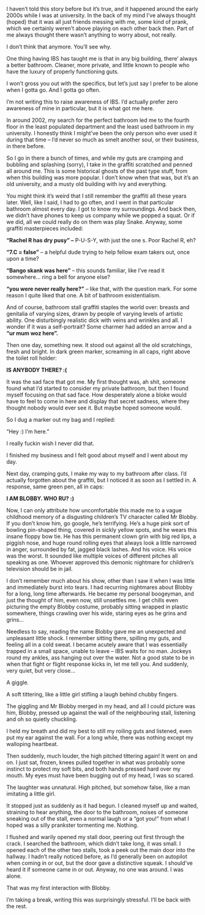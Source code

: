  I haven’t told this story before but it’s true, and it happened around the early 2000s while I was at university. In the back of my mind I’ve always thought (hoped) that it was all just friends messing with me, some kind of prank, which we certainly weren’t above playing on each other back then. Part of me always thought there wasn’t anything to worry about, not really. 

I don’t think that anymore. You’ll see why. 

One thing having IBS has taught me is that in any big building, there’ always a better bathroom. Cleaner, more private, and little known to people who have the luxury of properly functioning guts.

I won’t gross you out with the specifics, but let’s just say I prefer to be alone when I gotta go. And I gotta go often. 

I’m not writing this to raise awareness of IBS. I’d actually prefer zero awareness of mine in particular, but it is what got me here. 

In around 2002, my search for the perfect bathroom led me to the fourth floor in the least populated department and the least used bathroom in my university. I honestly think I might’ve been the only person who ever used it during that time – I’d never so much as smelt another soul, or their business, in there before. 

So I go in there a bunch of times, and while my guts are cramping and bubbling and splashing (sorry), I take in the graffiti scratched and penned all around me. This is some historical ghosts of the past type stuff, from when this building was more popular. I don’t know when that was, but it’s an old university, and a musty old building with ivy and everything. 

You might think it’s weird that I still remember the graffiti all these years later. Well, like I said, I had to go often, and I went in that particular bathroom almost every day. I got to know my surroundings. And back then, we didn’t have phones to keep us company while we popped a squat. Or if we did, all we could really do on them was play Snake. Anyway, some graffiti masterpieces included:

**“Rachel R has dry pusy” –** P-U-S-Y, with just the one s. Poor Rachel R, eh? 

**“7.C = false”** – a helpful dude trying to help fellow exam takers out, once upon a time?

**“Bango skank was here”** – this sounds familiar, like I’ve read it somewhere… ring a bell for anyone else?

**“you were never really here?”** – like that, with the question mark. For some reason I quite liked that one. A bit of bathroom existentialism. 

And of course, bathroom stall graffiti staples the world over: breasts and genitalia of varying sizes, drawn by people of varying levels of artistic ability. One disturbingly realistic dick with veins and wrinkles and all. I wonder if it was a self-portrait? Some charmer had added an arrow and a **“ur mum woz here”.** 

Then one day, something new. It stood out against all the old scratchings, fresh and bright. In dark green marker, screaming in all caps, right above the toilet roll holder: 

**IS ANYBODY THERE? :(**

It was the sad face that got me. My first thought was, ah shit, someone found what I’d started to consider my private bathroom, but then I found myself focusing on that sad face. How desperately alone a bloke would have to feel to come in here and display that secret sadness, where they thought nobody would ever see it. But maybe hoped someone would.

So I dug a marker out my bag and I replied: 

“Hey :) I’m here.”

I really fuckin wish I never did that. 

I finished my business and I felt good about myself and I went about my day. 

Next day, cramping guts, I make my way to my bathroom after class. I’d actually forgotten about the graffiti, but I noticed it as soon as I settled in. A response, same green pen, all in caps: 

**I AM BLOBBY. WHO RU? :)**

Now, I can only attribute how uncomfortable this made me to a vague childhood memory of a disgusting children’s TV character called Mr Blobby. If you don’t know him, go google, he’s terrifying. He’s a huge pink sort of bowling pin-shaped thing, covered in sickly yellow spots, and he wears this insane floppy bow tie. He has this permanent clown grin with big red lips, a piggish nose, and huge round rolling eyes that always look a little narrowed in anger, surrounded by fat, jagged black lashes. And his voice. His voice was the worst. It sounded like multiple voices of different pitches all speaking as one. Whoever approved this demonic nightmare for children’s television should be in jail. 

I don’t remember much about his show, other than I saw it when I was little and immediately burst into tears. I had recurring nightmares about Blobby for a long, long time afterwards. He became my personal boogeyman, and just the thought of him, even now, still unsettles me. I get chills even picturing the empty Blobby costume, probably sitting wrapped in plastic somewhere, things crawling over his wide, staring eyes as he grins and grins… 

Needless to say, reading the name Blobby gave me an unexpected and unpleasant little shock. I remember sitting there, spilling my guts, and feeling all in a cold sweat. I became acutely aware that I was essentially trapped in a small space, unable to leave – IBS waits for no man. Jockeys round my ankles, ass hanging out over the water. Not a good state to be in when that fight or flight response kicks in, let me tell you. And suddenly, very quiet, but very close…

A giggle.

A soft tittering, like a little girl stifling a laugh behind chubby fingers. 

The giggling and Mr Blobby merged in my head, and all I could picture was him, Blobby, pressed up against the wall of the neighbouring stall, listening and oh so quietly chuckling. 

I held my breath and did my best to still my roiling guts and listened, even put my ear against the wall. For a long while, there was nothing except my walloping heartbeat. 

Then suddenly, much louder, the high pitched tittering again! It went on and on. I just sat, frozen, knees pulled together in what was probably some instinct to protect my soft bits, and both hands pressed hard over my mouth. My eyes must have been bugging out of my head, I was so scared. 

The laughter was unnatural. High pitched, but somehow false, like a man imitating a little girl.

It stopped just as suddenly as it had begun. I cleaned myself up and waited, straining to hear anything, the door to the bathroom, noises of someone sneaking out of the stall, even a normal laugh or a “got you!” from what I hoped was a silly prankster tormenting me.  Nothing. 

I flushed and warily opened my stall door, peering out first through the crack. I searched the bathroom, which didn’t take long, it was small. I opened each of the other two stalls, took a peek out the main door into the hallway. I hadn’t really noticed before, as I’d generally been on autopilot when coming in or out, but the door gave a distinctive squeak. I should’ve heard it if someone came in or out. Anyway, no one was around. I was alone.

That was my first interaction with Blobby. 

I’m taking a break, writing this was surprisingly stressful. I’ll be back with the rest.